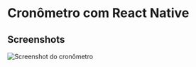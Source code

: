 # Cronômetro com React Native

## Screenshots

![Screenshot do cronômetro](./assets/screenshot.jpeg)
